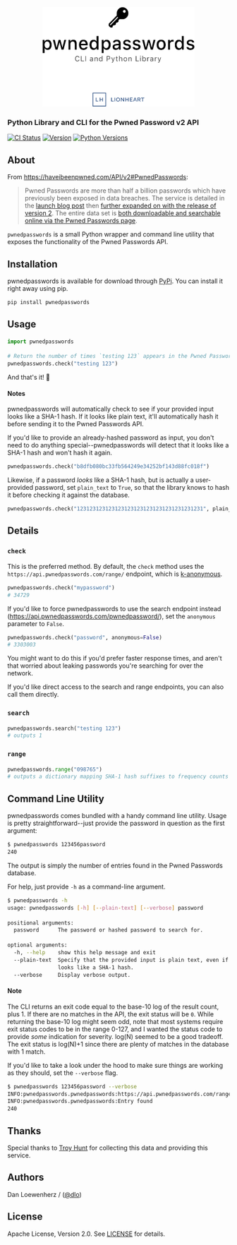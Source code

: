 <center>
  <img width="344" height="225" src="meta/repo-banner-small.png" />
</center>

### Python Library and CLI for the Pwned Password v2 API

[![CI Status][ci-badge]][travis-repo-url]
[![Version][version-badge]][pypi-url]
[![Python Versions][versions-badge]][pypi-url]

## About

From https://haveibeenpwned.com/API/v2#PwnedPasswords:

> Pwned Passwords are more than half a billion passwords which have previously been exposed in data breaches. The service is detailed in the [launch blog post](https://www.troyhunt.com/introducing-306-million-freely-downloadable-pwned-passwords/) then [further expanded on with the release of version 2](https://www.troyhunt.com/ive-just-launched-pwned-passwords-version-2). The entire data set is [both downloadable and searchable online via the Pwned Passwords page](https://haveibeenpwned.com/Passwords).

`pwnedpasswords` is a small Python wrapper and command line utility that exposes the functionality of the Pwned Passwords API.

## Installation

pwnedpasswords is available for download through [PyPi][pypi-url]. You can install it right away using pip.

```bash
pip install pwnedpasswords
```

## Usage

```python
import pwnedpasswords

# Return the number of times `testing 123` appears in the Pwned Passwords database.
pwnedpasswords.check("testing 123")
```

And that's it! :tada:

#### Notes

pwnedpasswords will automatically check to see if your provided input looks like a SHA-1 hash. If it looks like plain text, it'll automatically hash it before sending it to the Pwned Passwords API.

If you'd like to provide an already-hashed password as input, you don't need to do anything special--pwnedpasswords will detect that it looks like a SHA-1 hash and won't hash it again.

```python
pwnedpasswords.check("b8dfb080bc33fb564249e34252bf143d88fc018f")
```

Likewise, if a password *looks* like a SHA-1 hash, but is actually a user-provided password, set `plain_text` to `True`, so that the library knows to hash it before checking it against the database.

```python
pwnedpasswords.check("1231231231231231231231231231231231231231", plain_text=True)
```

## Details

### `check`

This is the preferred method. By default, the `check` method uses the `https://api.pwnedpasswords.com/range/` endpoint, which is [k-anonymous][k-anonymous-url].

```python
pwnedpasswords.check("mypassword")
# 34729
```

If you'd like to force pwnedpasswords to use the search endpoint instead (https://api.pwnedpasswords.com/pwnedpassword/), set the `anonymous` parameter to `False`.

```python
pwnedpasswords.check("password", anonymous=False)
# 3303003
```

You might want to do this if you'd prefer faster response times, and aren't that worried about leaking passwords you're searching for over the network.

If you'd like direct access to the search and range endpoints, you can also call them directly.

### `search`

```python
pwnedpasswords.search("testing 123")
# outputs 1
```

### `range`

```python
pwnedpasswords.range("098765")
# outputs a dictionary mapping SHA-1 hash suffixes to frequency counts
```

## Command Line Utility

pwnedpasswords comes bundled with a handy command line utility. Usage is pretty straightforward--just provide the password in question as the first argument:

```bash
$ pwnedpasswords 123456password
240
```

The output is simply the number of entries found in the Pwned Passwords database.

For help, just provide `-h` as a command-line argument.

```bash
$ pwnedpasswords -h
usage: pwnedpasswords [-h] [--plain-text] [--verbose] password

positional arguments:
  password      The password or hashed password to search for.

optional arguments:
  -h, --help    show this help message and exit
  --plain-text  Specify that the provided input is plain text, even if it
                looks like a SHA-1 hash.
  --verbose     Display verbose output.
```

#### Note

The CLI returns an exit code equal to the base-10 log of the result count, plus 1. If there are no matches in the API, the exit status will be `0`. While returning the base-10 log might seem odd, note that most systems require exit status codes to be in the range 0-127, and I wanted the status code to provide *some* indication for severity. log(N) seemed to be a good tradeoff. The exit status is log(N)+1 since there are plenty of matches in the database with 1 match.

If you'd like to take a look under the hood to make sure things are working as they should, set the `--verbose` flag.

```bash
$ pwnedpasswords 123456password --verbose
INFO:pwnedpasswords.pwnedpasswords:https://api.pwnedpasswords.com/range/5052C
INFO:pwnedpasswords.pwnedpasswords:Entry found
240
```

## Thanks

Special thanks to [Troy Hunt](https://www.troyhunt.com) for collecting this data and providing this service.

## Authors

Dan Loewenherz / ([@dlo](https://github.com/dlo))

## License

Apache License, Version 2.0. See [LICENSE](LICENSE) for details.

[ci-badge]: https://img.shields.io/travis/lionheart/pwnedpasswords.svg?style=flat
[version-badge]: https://img.shields.io/pypi/v/pwnedpasswords.svg?style=flat
[versions-badge]: https://img.shields.io/pypi/pyversions/pwnedpasswords.svg?style=flat

[travis-repo-url]: https://travis-ci.org/lionheart/pwnedpasswords
[k-anonymous-url]: https://en.wikipedia.org/wiki/K-anonymity
[semver-url]: http://www.semver.org
[pypi-url]: https://pypi.python.org/pypi/pwnedpasswords

